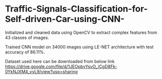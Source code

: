 # Traffic-Signals-Classification-for-Self-driven-Car-using-CNN-
Initialized and cleaned data using OpenCV to extract complex features from 43 classes of images.


Trained CNN model on 34000 images using LE-NET architecture with test accuracy of 86.11%.

Dataset used here can be downloaded from below link
https://drive.google.com/file/d/1JEOpbyYsvO_jCgD8Fk-0YkNJXM4_yvL9/view?usp=sharing
